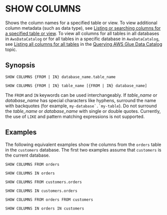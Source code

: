 # SHOW COLUMNS<a name="show-columns"></a>

Shows the column names for a specified table or view\. To view additional column metadata \(such as data type\), see [Listing or searching columns for a specified table or view](querying-glue-catalog.md#querying-glue-catalog-listing-columns)\. To view all columns for all tables in all databases in `AwsDataCatalog` or for all tables in a specific database in `AwsDataCatalog`, see [Listing all columns for all tables](querying-glue-catalog.md#querying-glue-catalog-listing-all-columns-for-all-tables) in the [Querying AWS Glue Data Catalog](querying-glue-catalog.md) topic\.

## Synopsis<a name="synopsis"></a>

```
SHOW COLUMNS {FROM | IN} database_name.table_name
```

```
SHOW COLUMNS {FROM | IN} table_name [{FROM | IN} database_name]
```

The `FROM` and `IN` keywords can be used interchangeably\. If *table\_name* or *database\_name* has special characters like hyphens, surround the name with backquotes \(for example, ``my-database`.`my-table``\)\. Do not surround the *table\_name* or *database\_name* with single or double quotes\. Currently, the use of `LIKE` and pattern matching expressions is not supported\.

## Examples<a name="examples"></a>

The following equivalent examples show the columns from the `orders` table in the `customers` database\. The first two examples assume that `customers` is the current database\.

```
SHOW COLUMNS FROM orders
```

```
SHOW COLUMNS IN orders
```

```
SHOW COLUMNS FROM customers.orders
```

```
SHOW COLUMNS IN customers.orders
```

```
SHOW COLUMNS FROM orders FROM customers
```

```
SHOW COLUMNS IN orders IN customers
```
